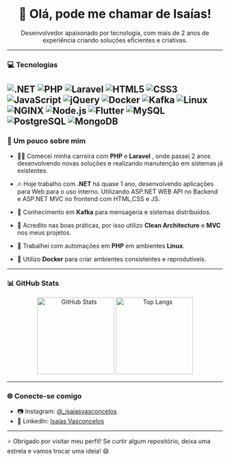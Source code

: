 <h1 align="center">👋 Olá, pode me chamar de Isaías!</h1>

<p align="center">
  Desenvolvedor apaixonado por tecnologia, com mais de 2 anos de experiência criando soluções eficientes e criativas.
</p>

---

### 💻 Tecnologias

![.NET](https://img.shields.io/badge/.NET-512BD4?style=for-the-badge&logo=dotnet&logoColor=white)
![PHP](https://img.shields.io/badge/PHP-777BB4?style=for-the-badge&logo=php&logoColor=white)
![Laravel](https://img.shields.io/badge/Laravel-E74430?style=for-the-badge&logo=laravel&logoColor=white)
![HTML5](https://img.shields.io/badge/HTML5-e34c26?style=for-the-badge&logo=html5&logoColor=white)
![CSS3](https://img.shields.io/badge/CSS3-264de4?style=for-the-badge&logo=css3&logoColor=white)
![JavaScript](https://img.shields.io/badge/JavaScript-f7df1e?style=for-the-badge&logo=javascript&logoColor=black)
![jQuery](https://img.shields.io/badge/jQuery-0769AD?style=for-the-badge&logo=jquery&logoColor=white)
![Docker](https://img.shields.io/badge/Docker-2496ED?style=for-the-badge&logo=docker&logoColor=white)
![Kafka](https://img.shields.io/badge/Kafka-231F20?style=for-the-badge&logo=apachekafka&logoColor=white)
![Linux](https://img.shields.io/badge/Linux-FCC624?style=for-the-badge&logo=linux&logoColor=black)
![NGINX](https://img.shields.io/badge/NGINX-009639?style=for-the-badge&logo=nginx&logoColor=white)
![Node.js](https://img.shields.io/badge/Node.js-339933?style=for-the-badge&logo=nodedotjs&logoColor=white)
![Flutter](https://img.shields.io/badge/Flutter-02569B?style=for-the-badge&logo=flutter&logoColor=white)
![MySQL](https://img.shields.io/badge/MySQL-4479A1?style=for-the-badge&logo=mysql&logoColor=white)
![PostgreSQL](https://img.shields.io/badge/PostgreSQL-336791?style=for-the-badge&logo=postgresql&logoColor=white)
![MongoDB](https://img.shields.io/badge/MongoDB-47A248?style=for-the-badge&logo=mongodb&logoColor=white)
---

### 📌 Um pouco sobre mim

- 👨‍💻 Comecei minha carreira com **PHP** e **Laravel** , onde passei 2 anos desenvolvendo novas soluções e realizando manutenção em sistemas já existentes.
  
- 🔥 Hoje trabalho com **.NET** há quase 1 ano, desenvolvendo aplicações para Web para o uso interno. Utilizando ASP.NET WEB API no Backend e ASP.NET MVC no frontend com HTML,CSS e JS.
  
- 🔁 Conhecimento em **Kafka** para mensageria e sistemas distribuídos.
  
- 🧱 Acredito nas boas práticas, por isso utilizo **Clean Architecture** e **MVC** nos meus projetos.
  
- 🐧 Trabalhei com automações em **PHP** em ambientes **Linux**.
  
- 🐳 Utilizo **Docker** para criar ambientes consistentes e reprodutíveis.

---

### 📊 GitHub Stats


<div align="center">
  <img height="180em" src="https://github-readme-stats.vercel.app/api?username=Isaias-Vasconcelos&show_icons=true&theme=transparent&hide_border=false&count_private=true" alt="GitHub Stats" />
  <img height="180em" src="https://github-readme-stats.vercel.app/api/top-langs/?username=Isaias-Vasconcelos&layout=compact&theme=transparent&hide_border=false" alt="Top Langs" />
</div>

---

### 🌐 Conecte-se comigo

- 📷 Instagram: [@_isaiasvasconcelos](https://instagram.com/_isaiasvasconcelos)
- 💼 LinkedIn: [Isaías Vasconcelos](https://br.linkedin.com/in/isa%C3%ADas-vasconcelos-58a045232?trk=people-guest_people_search-card&original_referer=https%3A%2F%2Fwww.linkedin.com%2F)

---

⭐ Obrigado por visitar meu perfil! Se curtir algum repositório, deixa uma estrela e vamos trocar uma ideia! 😄
